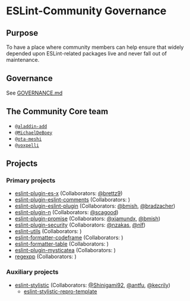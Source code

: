 # ESLint-Community Governance

## Purpose

To have a place where community members can help ensure that widely depended upon ESLint-related packages live and never fall out of maintenance.

## Governance

See [GOVERNANCE.md](./GOVERNANCE.md)

## The Community Core team

* [`@aladdin-add`](https://github.com/aladdin-add)
* [`@MichaelDeBoey`](https://github.com/MichaelDeBoey)
* [`@ota-meshi`](https://github.com/ota-meshi)
* [`@voxpelli`](https://github.com/voxpelli)


## Projects

### Primary projects

* [eslint-plugin-es-x](https://github.com/eslint-community/eslint-plugin-es-x) (Collaborators: [@brettz9](https://github.com/brettz9))
* [eslint-plugin-eslint-comments](https://github.com/eslint-community/eslint-plugin-eslint-comments) (Collaborators: )
* [eslint-plugin-eslint-plugin](https://github.com/eslint-community/eslint-plugin-eslint-plugin) (Collaborators: [@bmish](https://github.com/bmish), [@bradzacher](https://github.com/bradzacher))
* [eslint-plugin-n](https://github.com/eslint-community/eslint-plugin-n) (Collaborators: [@scagood](https://github.com/scagood))
* [eslint-plugin-promise](https://github.com/eslint-community/eslint-plugin-promise) (Collaborators: [@xjamundx](https://github.com/xjamundx), [@bmish](https://github.com/bmish))
* [eslint-plugin-security](https://github.com/eslint-community/eslint-plugin-security) (Collaborators: [@nzakas](https://github.com/nzakas), [@nlf](https://github.com/nlf))
* [eslint-utils](https://github.com/eslint-community/eslint-utils) (Collaborators: )
* [eslint-formatter-codeframe](https://github.com/eslint-community/) (Collaborators: )
* [eslint-formatter-table](https://github.com/eslint-community/) (Collaborators: )
* [eslint-plugin-mysticatea](https://github.com/eslint-community/) (Collaborators: )
* [regexpp](https://github.com/eslint-community/) (Collaborators: )

### Auxiliary projects

* [eslint-stylistic](https://github.com/eslint-community/)  (Collaborators: [@Shinigami92](https://github.com/Shinigami92), [@antfu](https://github.com/antfu), [@kecrily](https://github.com/kecrily))
  * [eslint-stylistic-repro-template](https://github.com/eslint-community/)
